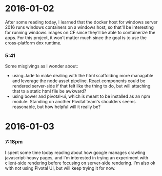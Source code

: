 # 2016-01-02

After some reading today, I learned that the docker host for windows server 2016 runs windows containers on a windows host, so that'll be interesting for running windows images on CF since they'll be able to containerize the apps. For this project, it won't matter much since the goal is to use the cross-platform dnx runtime.

### 5:41

Some misgivings as I wonder about:

 - using Jade to make dealing with the html scaffolding more managable and leverage the node asset pipeline. React components could be rendered server-side if that felt like the thing to do, but will attaching that to a static html file be awkward?
 - using bower and pivotal-ui, which is meant to be installed as an npm module. Standing on another Pivotal team's shoulders seems reasonable, but how helpful will it really be?  
 
# 2016-01-03

### 7:18pm
I spent some time today reading about how google manages crawling javascript-heavy pages, and I'm interested in trying an experiment with client-side rendering before focusing on server-side rendering. I'm also ok with not using Pivotal UI, but will keep trying it for now.